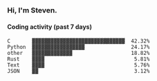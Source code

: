 ### Hi, I'm Steven.

#### Coding activity (past 7 days)
```
C       ▓▓▓▓▓▓▓▓▓▓▓▓▓▓▓▓▓▓▓▓▓▓▓▓▓▓▓▓▓▓  42.32%
Python  ▓▓▓▓▓▓▓▓▓▓▓▓▓▓▓▓▓               24.17%
other   ▓▓▓▓▓▓▓▓▓▓▓▓▓                   18.82%
Rust    ▓▓▓▓                             5.81%
Text    ▓▓▓▓                             5.76%
JSON    ▓▓                               3.12%
```
